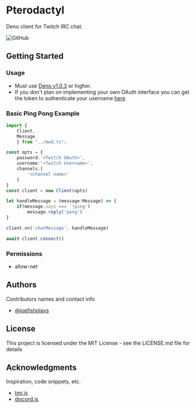 # Pterodactyl

Deno client for Twitch IRC chat.

![GitHub](https://img.shields.io/github/license/JoeKalb/pterodactyl)
## Getting Started

### Usage

* Must use [Deno v1.0.3](https://github.com/denoland/deno/releases/tag/v1.0.3) or higher.
* If you don't plan on implementing your own OAuth interface you can get the token to authenticate your username [here](https://twitchapps.com/tmi/)

### Basic Ping Pong Example

```typescript
import { 
    Client,
    Message
    } from "../mod.ts";

const opts = {
    password:'<Twitch OAuth>',
    username:'<Twitch Username>',
    channels:[
        '<channel name>'
    ]
}
const client = new Client(opts)

let handleMessage = (message:Message) => {
    if(message.says === '!ping')
        message.reply('pong')
}

client.on('chatMessage', handleMessage)

await client.connect()
```

### Permissions

* allow-net

## Authors

Contributors names and contact info

* [@joefishplays](https://twitter.com/joefishplays)

## License

This project is licensed under the MIT License - see the LICENSE.md file for details

## Acknowledgments

Inspiration, code snippets, etc.
* [tmi.js](https://github.com/tmijs/tmi.js)
* [discord.js](https://discord.js.org/#/)